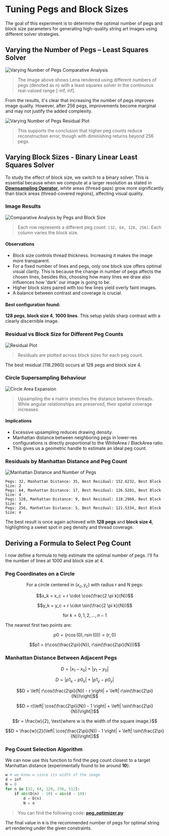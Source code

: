 # Tuning Pegs and Block Sizes

The goal of this experiment is to determine the optimal number of pegs and block size parameters for generating high-quality string art images using different solver strategies.

## Varying the Number of Pegs – Least Squares Solver

![Varying Number of Pegs Comparative Analysis](../../outputs/experiments/varying_number_of_pegs/ls_images.png)

> The image above shows Lena rendered using different numbers of pegs (denoted as n) with a least squares solver in the continuous real-valued range [-inf, inf].

From the results, it's clear that increasing the number of pegs improves image quality. However, after 256 pegs, improvements become marginal and may not justify the added complexity.

![Varying Number of Pegs Residual Plot](../../outputs/experiments/varying_number_of_pegs/ls_residuals.png)

> This supports the conclusion that higher peg counts reduce reconstruction error, though with diminishing returns beyond 256 pegs.

## Varying Block Sizes - Binary Linear Least Squares Solver

To study the effect of block size, we switch to a binary solver. This is essential because when we compute at a larger resolution as stated in [**Downsampling Operator**](./14_downsampling_operator.md), white areas (thread gaps) grow more significantly than black areas (thread-covered regions), affecting visual quality.

### Image Results

![Comparative Analysis by Pegs and Block Size](../../outputs/experiments/varying_number_of_pegs/lls_images_by_pegs_and_block_size.png)

> Each row represents a different peg count: `[32, 64, 128, 256]`. Each column varies the block size.

#### Observations

- Block size controls thread thickness. Increasing it makes the image more transparent.
- For a fixed number of lines and pegs, only one block size offers optimal visual clarity. This is because the change in number of pegs affects the chosen lines, besides this, choosing how many lines we draw also influences how 'dark' our image is going to be.
- Higher block sizes paired with too few lines yield overly faint images.
- A balance between contrast and coverage is crucial.

#### Best configuration found:
**128 pegs**, **block size 4**, **1000 lines**.
This setup yields sharp contrast with a clearly discernible image.

### Residual vs Block Size for Different Peg Counts

![Residual Plot](../../outputs/experiments/varying_number_of_pegs/lls_residuals_by_pegs_and_block_size.png)

> Residuals are plotted across block sizes for each peg count.

The best residual (118.2960) occurs at 128 pegs and block size 4.

### Circle Supersampling Behaviour

![Circle Area Expansion](../assets/circle_uds.png)

> Upsampling the `A` matrix stretches the distance between threads. While angular relationships are preserved, their spatial coverage increases.

#### Implications

- Excessive upsampling reduces drawing density.
- Manhattan distance between neighboring pegs in lower-res configurations is directly proportional to the WhiteArea / BlackArea ratio.
- This gives us a geometric handle to estimate an ideal peg count.

### Residuals by Manhattan Distance and Peg Count

![Manhattan Distance and Number of Pegs](../../outputs/experiments/varying_number_of_pegs/lls_residuals_by_manhattan_distance.png)

```
Pegs: 32, Manhattan Distance: 35, Best Residual: 152.6232, Best Block Size: 2
Pegs: 64, Manhattan Distance: 17, Best Residual: 126.5201, Best Block Size: 4
Pegs: 128, Manhattan Distance: 9, Best Residual: 118.2960, Best Block Size: 4
Pegs: 256, Manhattan Distance: 5, Best Residual: 121.5334, Best Block Size: 4
```

The best result is once again achieved with **128 pegs** and **block size 4**, highlighting a sweet spot in peg density and thread coverage.

## Deriving a Formula to Select Peg Count

I now define a formula to help estimate the optimal number of pegs. I'll fix the number of lines at 1000 and block size at 4.

### Peg Coordinates on a Circle

```math
\text{For a circle centered in } (x_c, y_c) \text{ with radius } r \text{ and } N \text{ pegs}:
```
```math
x_k = x_c + r \cdot \cos(\frac{2 \pi k}{N})
```
```math
y_k = y_c + r \cdot \sin(\frac{2 \pi k}{N})
```
```math
\text{for } k = 0, 1, 2, ..., n-1
```

The nearest first two points are:

```math
p0 = (r\cos(0), r\sin(0)) = (r, 0)
```
```math
p1 = (r\cos(\frac{2\pi}{N}), r\sin(\frac{2\pi}{N}))
```

### Manhattan Distance Between Adjacent Pegs

```math
D = \left| x_1 - x_0 \right| + \left| y_1 - y_0 \right|
```

```math
D = \left| p1_x - p0_x \right| + \left| p1_y - p0_y \right|
```

```math
D = \left| r\cos(\frac{2\pi}{N}) - r \right| + \left|  r\sin(\frac{2\pi}{N})\right|
```

```math
D = r(\left| \cos(\frac{2\pi}{N}) - 1 \right| + \left|  \sin(\frac{2\pi}{N})\right|)
```

```math
r = \frac{w}{2}, \text{where w is the width of the square image.}
```

```math
D = \frac{w}{2}(\left| \cos(\frac{2\pi}{N}) - 1 \right| + \left|  \sin(\frac{2\pi}{N})\right|)
```

### Peg Count Selection Algorithm

We can now use this function to find the peg count closest to a target Manhattan distance (experimentally found to be around **10**):

```python
w # we know w since its width of the image
d = inf
N = 0
for n in [32, 64, 128, 256, 512]:
    if abs(D(n) - 10) < abs(d - 10):
        d = D(n)
        N = n
```

> You can find the following code: [**peg_optimizer.py**](../../stringart/utils/peg_optimizer.py)

The final value in `N` is the recommended number of pegs for optimal string art rendering under the given constraints.
